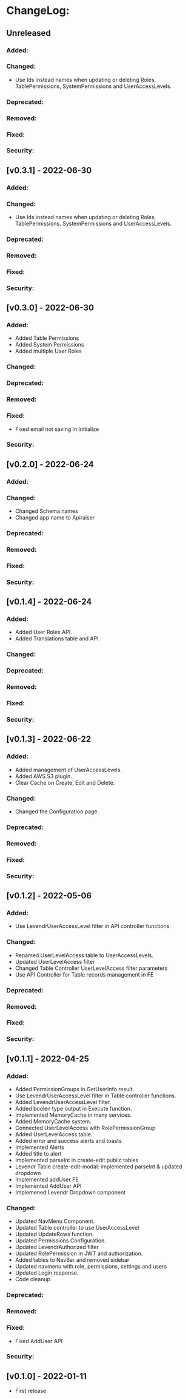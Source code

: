 # ChangeLog:

## Unreleased

### Added:

### Changed:

- Use Ids instead names when updating or deleting Roles, TablePermissions, SystemPermissions and UserAccessLevels.

### Deprecated:

### Removed:

### Fixed:

### Security:

## [v0.3.1] - 2022-06-30

### Added:

### Changed:

- Use Ids instead names when updating or deleting Roles, TablePermissions, SystemPermissions and UserAccessLevels.

### Deprecated:

### Removed:

### Fixed:

### Security:

## [v0.3.0] - 2022-06-30

### Added:

- Added Table Permissions
- Added System Permissions
- Added multiple User Roles

### Changed:

### Deprecated:

### Removed:

### Fixed:

- Fixed email not saving in Initialize

### Security:

## [v0.2.0] - 2022-06-24

### Added:

### Changed:

- Changed Schema names
- Changed app name to Apiraiser

### Deprecated:

### Removed:

### Fixed:

### Security:

## [v0.1.4] - 2022-06-24

### Added:

- Added User Roles API.
- Added Translations table and API.

### Changed:

### Deprecated:

### Removed:

### Fixed:

### Security:

## [v0.1.3] - 2022-06-22

### Added:

- Added management of UserAccessLevels.
- Added AWS S3 plugin.
- Clear Cache on Create, Edit and Delete.

### Changed:

- Changed the Configuration page.

### Deprecated:

### Removed:

### Fixed:

### Security:

## [v0.1.2] - 2022-05-06

### Added:

- Use LevendrUserAccessLevel filter in API controller functions.

### Changed:

- Renamed UserLevelAccess table to UserAccessLevels.
- Updated UserLevelAccess filter
- Changed Table Controller UserLevelAccess filter parameters
- Use API Controller for Table records management in FE

### Deprecated:

### Removed:

### Fixed:

### Security:

## [v0.1.1] - 2022-04-25

### Added:

- Added PermissionGroups in GetUserInfo result.
- Use LevendrUserAccessLevel filter in Table controller functions.
- Added LevendrUserAccessLevel filter.
- Added boolen type output in Execute<T> function.
- Implemented MemoryCache in many services.
- Added MemoryCache system.
- Connected UserLevelAccess with RolePermissionGroup
- Added UserLevelAccess table.
- Added error and success alerts and toasts
- Implemented Alerts
- Added title to alert
- Implemented parseInt in create-edit public tables
- Levendr Table create-edit-modal: implemented parseInt & updated dropdown
- Implemented addUser FE
- Implemented AddUser API
- Implemened Levendr Dropdown component

### Changed:

- Updated NavMenu Component.
- Updated Table controller to use UserAccessLevel
- Updated UpdateRows function.
- Updated Permissions Configuration.
- Updated LevendrAuthorized filter
- Updated RolePermission in JWT and authorization.
- Added tables to NavBar and removed sidebar
- Updated navmenu with role, permissions, settings and users
- Updated Login response.
- Code cleanup

### Deprecated:

### Removed:

### Fixed:

- Fixed AddUser API

### Security:

## [v0.1.0] - 2022-01-11

- First release

